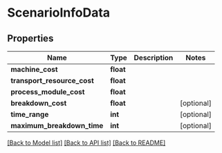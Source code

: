 # ScenarioInfoData

## Properties
Name | Type | Description | Notes
------------ | ------------- | ------------- | -------------
**machine_cost** | **float** |  | 
**transport_resource_cost** | **float** |  | 
**process_module_cost** | **float** |  | 
**breakdown_cost** | **float** |  | [optional] 
**time_range** | **int** |  | [optional] 
**maximum_breakdown_time** | **int** |  | [optional] 

[[Back to Model list]](../README.md#documentation-for-models) [[Back to API list]](../README.md#documentation-for-api-endpoints) [[Back to README]](../README.md)

